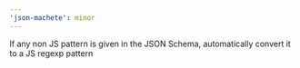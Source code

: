 ```yaml
---
'json-machete': minor
---
```


If any non JS pattern is given in the JSON Schema, automatically convert it to a JS regexp pattern
